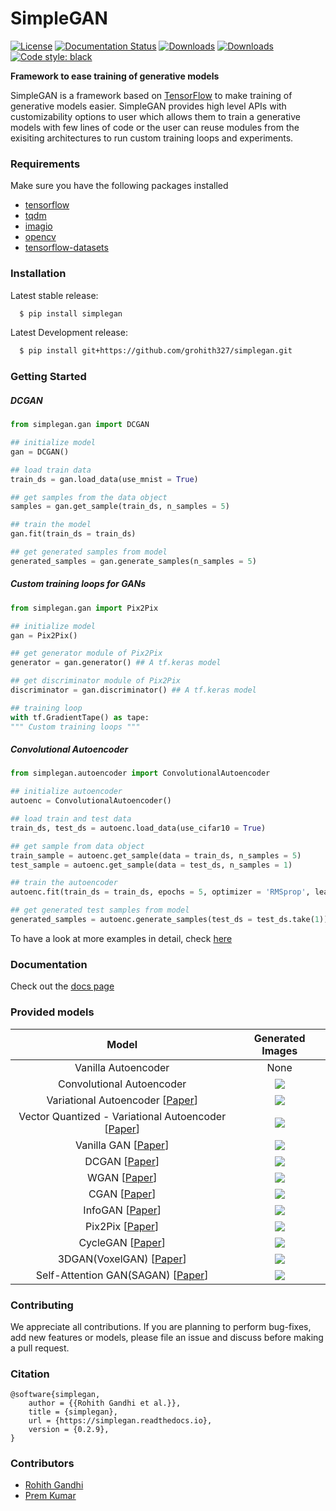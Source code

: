 # SimpleGAN

[![License](http://img.shields.io/badge/license-MIT-brightgreen.svg?style=flat)](LICENSE) [![Documentation Status](https://readthedocs.org/projects/simplegan/badge/?version=latest)](https://simplegan.readthedocs.io/en/latest/?badge=latest) [![Downloads](https://pepy.tech/badge/simplegan)](https://pepy.tech/project/simplegan) [![Downloads](https://pepy.tech/badge/simplegan/month)](https://pepy.tech/project/simplegan/month) [![Code style: black](https://img.shields.io/badge/code%20style-black-000000.svg)](https://github.com/psf/black)

**Framework to ease training of generative models**

SimpleGAN is a framework based on [TensorFlow](https://www.tensorflow.org/) to make training of generative models easier. SimpleGAN provides high level APIs with customizability options to user which allows them to train a generative models with few lines of code or the user can reuse modules from the exisiting architectures to run custom training loops and experiments.

### Requirements

Make sure you have the following packages installed

- [tensorflow](https://www.tensorflow.org/install)
- [tqdm](https://github.com/tqdm/tqdm#latest-pypi-stable-release)
- [imagio](https://pypi.org/project/imageio/)
- [opencv](https://pypi.org/project/opencv-python/)
- [tensorflow-datasets](https://www.tensorflow.org/datasets/overview#installation)

### Installation

Latest stable release:

```bash
  $ pip install simplegan
```

Latest Development release:

```bash
  $ pip install git+https://github.com/grohith327/simplegan.git
```

### Getting Started

##### DCGAN

```python
from simplegan.gan import DCGAN

## initialize model
gan = DCGAN()

## load train data
train_ds = gan.load_data(use_mnist = True)

## get samples from the data object
samples = gan.get_sample(train_ds, n_samples = 5)

## train the model
gan.fit(train_ds = train_ds)

## get generated samples from model
generated_samples = gan.generate_samples(n_samples = 5)
```

##### Custom training loops for GANs

```python
from simplegan.gan import Pix2Pix

## initialize model
gan = Pix2Pix()

## get generator module of Pix2Pix
generator = gan.generator() ## A tf.keras model

## get discriminator module of Pix2Pix
discriminator = gan.discriminator() ## A tf.keras model

## training loop
with tf.GradientTape() as tape:
""" Custom training loops """
```

##### Convolutional Autoencoder

```python
from simplegan.autoencoder import ConvolutionalAutoencoder

## initialize autoencoder
autoenc = ConvolutionalAutoencoder()

## load train and test data
train_ds, test_ds = autoenc.load_data(use_cifar10 = True)

## get sample from data object
train_sample = autoenc.get_sample(data = train_ds, n_samples = 5)
test_sample = autoenc.get_sample(data = test_ds, n_samples = 1)

## train the autoencoder
autoenc.fit(train_ds = train_ds, epochs = 5, optimizer = 'RMSprop', learning_rate = 0.002)

## get generated test samples from model
generated_samples = autoenc.generate_samples(test_ds = test_ds.take(1))
```

To have a look at more examples in detail, check [here](examples)

### Documentation

Check out the [docs page](https://simplegan.readthedocs.io/en/latest/)

### Provided models

|                                         Model                                          |                                 Generated Images                                  |
| :------------------------------------------------------------------------------------: | :-------------------------------------------------------------------------------: |
|                                  Vanilla Autoencoder                                   |                                       None                                        |
|                               Convolutional Autoencoder                                | ![](https://github.com/grohith327/simplegan/blob/master/assets/mnist_conv_ae.png) |
|           Variational Autoencoder [[Paper](https://arxiv.org/abs/1312.6114)]           |     ![](https://github.com/grohith327/simplegan/blob/master/assets/vae.jpeg)      |
| Vector Quantized - Variational Autoencoder [[Paper](https://arxiv.org/abs/1711.00937)] |    ![](https://github.com/grohith327/simplegan/blob/master/assets/vq_vae.png)     |
|                 Vanilla GAN [[Paper](https://arxiv.org/abs/1406.2661)]                 |      ![](https://github.com/grohith327/simplegan/blob/master/assets/GAN.png)      |
|                   DCGAN [[Paper](https://arxiv.org/abs/1511.06434)]                    |     ![](https://github.com/grohith327/simplegan/blob/master/assets/DCGAN.png)     |
|                    WGAN [[Paper](https://arxiv.org/abs/1701.07875)]                    |     ![](https://github.com/grohith327/simplegan/blob/master/assets/WGAN.png)      |
|                    CGAN [[Paper](https://arxiv.org/abs/1411.1784)]                     |     ![](https://github.com/grohith327/simplegan/blob/master/assets/CGAN.png)      |
|                  InfoGAN [[Paper](https://arxiv.org/abs/1606.03657)]                   |    ![](https://github.com/grohith327/simplegan/blob/master/assets/InfoGAN.png)    |
|                  Pix2Pix [[Paper](https://arxiv.org/abs/1611.07004)]                   |    ![](https://github.com/grohith327/simplegan/blob/master/assets/Pix2Pix.png)    |
|                  CycleGAN [[Paper](https://arxiv.org/abs/1703.10593)]                  |   ![](https://github.com/grohith327/simplegan/blob/master/assets/CycleGAN.png)    |
|      3DGAN(VoxelGAN) [[Paper](http://3dgan.csail.mit.edu/papers/3dgan_nips.pdf)]       |     ![](https://github.com/grohith327/simplegan/blob/master/assets/3DGAN.png)     |
|       Self-Attention GAN(SAGAN) [[Paper](https://arxiv.org/pdf/1805.08318.pdf)]        |     ![](https://github.com/grohith327/simplegan/blob/master/assets/SAGAN.png)     |

### Contributing

We appreciate all contributions. If you are planning to perform bug-fixes, add new features or models, please file an issue and discuss before making a pull request.

### Citation

```
@software{simplegan,
    author = {{Rohith Gandhi et al.}},
    title = {simplegan},
    url = {https://simplegan.readthedocs.io},
    version = {0.2.9},
}
```

### Contributors

- [Rohith Gandhi](https://github.com/grohith327)
- [Prem Kumar](https://github.com/Prem-kumar27)
